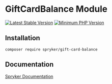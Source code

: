 # GiftCardBalance Module
[![Latest Stable Version](https://poser.pugx.org/spryker/gift-card-balance/v/stable.svg)](https://packagist.org/packages/spryker/gift-card-balance)
[![Minimum PHP Version](https://img.shields.io/badge/php-%3E%3D%208.2-8892BF.svg)](https://php.net/)

## Installation

```
composer require spryker/gift-card-balance
```

## Documentation

[Spryker Documentation](https://spryker.github.io)
